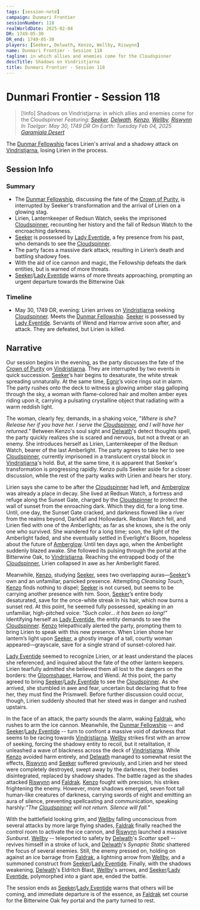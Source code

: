 ```yaml
---
tags: [session-note]
campaign: Dunmari Frontier
sessionNumber: 118
realWorldDate: 2025-02-04
DR: 1749-05-30
DR_end: 1749-05-30
players: [Seeker, Delwath, Kenzo, Wellby, Riswynn]
name: Dunmari Frontier - Session 118
tagline: in which allies and enemies come for the Cloudspinner
descTitle: Shadows on Vindristjarna
title: Dunmari Frontier - Session 118
---
```

# Dunmari Frontier - Session 118

>[!info] Shadows on Vindristjarna: in which allies and enemies come for the Cloudspinner
> *Featuring: [Seeker](<../../../people/pcs/dunmar-fellowship/seeker.md>), [Delwath](<../../../people/pcs/dunmar-fellowship/delwath.md>), [Kenzo](<../../../people/pcs/dunmar-fellowship/kenzo.md>), [Wellby](<../../../people/pcs/dunmar-fellowship/wellby.md>), [Riswynn](<../../../people/pcs/dunmar-fellowship/riswynn.md>)*
> *In Taelgar: May 30, 1749 DR*
> *On Earth: Tuesday Feb 04, 2025*
> *[Garamjala Desert](<../../../gazetteer/drankorian-hinterland/garamjala-plateau/garamjala-desert.md>)*

The [Dunmar Fellowship](<../../../people/pcs/dunmar-fellowship/dunmar-fellowship.md>) faces Lirien's arrival and a shadowy attack on [Vindristjarna](<../../../things/ships/vindristjarna.md>), losing Lirien in the process.

## Session Info
### Summary
- The [Dunmar Fellowship](<../../../people/pcs/dunmar-fellowship/dunmar-fellowship.md>), discussing the fate of the [Crown of Purity](<../../../things/artifacts-of-power/crown-of-purity.md>), is interrupted by Seeker's transformation and the arrival of Lirien on a glowing stag.
- Lirien, Lanternkeeper of Redsun Watch, seeks the imprisoned [Cloudspinner](<../../../people/extraplanar-powers/cloudspinner.md>), recounting her history and the fall of Redsun Watch to the encroaching darkness.
- [Seeker](<../../../people/pcs/dunmar-fellowship/seeker.md>) is possessed by [Lady Eventide](<../../../people/fey/lady-eventide.md>), a fey presence from his past, who demands to see the [Cloudspinner](<../../../people/extraplanar-powers/cloudspinner.md>).
- The party faces a massive dark attack, resulting in Lirien’s death and battling shadowy foes.
- With the aid of ice cannon and magic, the Fellowship defeats the dark entities, but is warned of more threats.
- [Seeker](<../../../people/pcs/dunmar-fellowship/seeker.md>)/[Lady Eventide](<../../../people/fey/lady-eventide.md>) warns of more threats approaching, prompting an urgent departure towards the Bitterwine Oak

### Timeline
- May 30, 1749 DR, evening: Lirien arrives on [Vindristjarna](<../../../things/ships/vindristjarna.md>) seeking [Cloudspinner](<../../../people/extraplanar-powers/cloudspinner.md>). Meets the [Dunmar Fellowship](<../../../people/pcs/dunmar-fellowship/dunmar-fellowship.md>). [Seeker](<../../../people/pcs/dunmar-fellowship/seeker.md>) is possessed by [Lady Eventide](<../../../people/fey/lady-eventide.md>). Servants of Wend and Harrow arrive soon after, and attack. They are defeated, but Lirien is killed. 

## Narrative
Our session begins in the evening, as the party discusses the fate of the [Crown of Purity](<../../../things/artifacts-of-power/crown-of-purity.md>) on [Vindristjarna](<../../../things/ships/vindristjarna.md>). They are interrupted by two events in quick succession. [Seeker](<../../../people/pcs/dunmar-fellowship/seeker.md>)’s hair begins to desaturate, the white streak spreading unnaturally. At the same time, [Egnir](<../../../people/elves/egnir.md>)’s voice rings out in alarm. The party rushes onto the deck to witness a glowing amber stag galloping through the sky, a woman with flame-colored hair and molten amber eyes riding upon it, carrying a pulsating crystalline object that radiating with a warm reddish light. 

The woman, clearly fey, demands, in a shaking voice, "*Where is she? Release her if you have her. I serve the [Cloudspinner](<../../../people/extraplanar-powers/cloudspinner.md>), and I will have her returned."* Between Kenzo's soul sight and [Delwath](<../../../people/pcs/dunmar-fellowship/delwath.md>)'s detect thoughts spell, the party quickly realizes she is scared and nervous, but not a threat or an enemy. She introduces herself as Lirien, Lanternkeeper of the Redsun Watch, bearer of the last Amberlight. The party agrees to take her to see [Cloudspinner](<../../../people/extraplanar-powers/cloudspinner.md>), currently imprisoned in a translucent crystal block in [Vindristjarna](<../../../things/ships/vindristjarna.md>)'s hold. But, at the same time, it is apparent that Seeker's transformation is progressing rapidly. Kenzo pulls Seeker aside for a closer discussion, while the rest of the party walks with Lirien and hears her story. 

Lirien says she came to be after the [Cloudspinner](<../../../people/extraplanar-powers/cloudspinner.md>) had left, and [Amberglow](<../../../gazetteer/extraplanar/feywild/amberglow/amberglow.md>) was already a place in decay. She lived at Redsun Watch, a fortress and refuge along the Sunset Gate, charged by the [Cloudspinner](<../../../people/extraplanar-powers/cloudspinner.md>) to protect the wall of sunset from the enroaching dark. Which they did, for a long time. Until, one day, the Sunset Gate cracked, and darkness flowed like a river from the realms beyond, Darkfall and Hollowdark. Redsun Watch fell, and Lirien fled with one of the Amberlights; as far as she knows, she is the only one who survived. She wandered for a long time; soon, the light of the Amberlight faded, and she eventually settled in Everlight's Bloom, hopeless about the future of [Amberglow](<../../../gazetteer/extraplanar/feywild/amberglow/amberglow.md>). Until ten days ago, when the Amberlight suddenly blazed awake. She followed its pulsing through the portal at the Bitterwine Oak, to [Vindristjarna](<../../../things/ships/vindristjarna.md>). Reaching the entrapped body of the [Cloudspinner](<../../../people/extraplanar-powers/cloudspinner.md>), Lirien collapsed in awe as her Amberlight flared. 

Meanwhile, [Kenzo](<../../../people/pcs/dunmar-fellowship/kenzo.md>), studying [Seeker](<../../../people/pcs/dunmar-fellowship/seeker.md>), sees two overlapping auras—[Seeker](<../../../people/pcs/dunmar-fellowship/seeker.md>)’s own and an unfamiliar, panicked presence. Attempting *Cleansing Touch*, [Kenzo](<../../../people/pcs/dunmar-fellowship/kenzo.md>) finds nothing to dispel; [Seeker](<../../../people/pcs/dunmar-fellowship/seeker.md>) is not cursed, but seems to be carrying another presence with him. Soon, [Seeker](<../../../people/pcs/dunmar-fellowship/seeker.md>)’s entire body desaturated, save for the once-white streak in his hair, which now burns a sunset red. At this point, he seemed fully possessed, speaking in an unfamiliar, high-pitched voice: *"Such color... it has been so long!"* Identifying herself as [Lady Eventide](<../../../people/fey/lady-eventide.md>), the entity demands to see the [Cloudspinner](<../../../people/extraplanar-powers/cloudspinner.md>). [Kenzo](<../../../people/pcs/dunmar-fellowship/kenzo.md>) telepathically alerted the party, prompting them to bring Lirien to speak with this new presence. When Lirien shone her lantern’s light upon [Seeker](<../../../people/pcs/dunmar-fellowship/seeker.md>), a ghostly image of a tall, courtly woman appeared—grayscale, save for a single strand of sunset-colored hair.

[Lady Eventide](<../../../people/fey/lady-eventide.md>) seemed to recognize Lirien, or at least understand the places she referenced, and inquired about the fate of the other lantern keepers. Lirien tearfully admitted she believed them all lost to the dangers on the borders: the [Gloomshaper](<../../../people/extraplanar-powers/lord-umbraeth.md>), Harrow, and Wend. At this point, the party agreed to bring [Seeker](<../../../people/pcs/dunmar-fellowship/seeker.md>)/[Lady Eventide](<../../../people/fey/lady-eventide.md>) to see the [Cloudspinner](<../../../people/extraplanar-powers/cloudspinner.md>). As she arrived, she stumbled in awe and fear, uncertain but declaring that to free her, they must find the Prismwell. Before further discussion could occur, though, Lirien suddenly shouted that her steed was in danger and rushed upstairs. 

In the face of an attack, the party sounds the alarm, waking [Faldrak](<../../../people/dwarves/faldrak-bronzehammer.md>), who rushes to arm the ice cannon. Meanwhile, the [Dunmar Fellowship](<../../../people/pcs/dunmar-fellowship/dunmar-fellowship.md>) -- and [Seeker](<../../../people/pcs/dunmar-fellowship/seeker.md>)/[Lady Eventide](<../../../people/fey/lady-eventide.md>) -- turn to confront a massive void of darkness that seems to be racing towards [Vindristjarna](<../../../things/ships/vindristjarna.md>). [Wellby](<../../../people/pcs/dunmar-fellowship/wellby.md>) strikes first with an arrow of seeking, forcing the shadowy entity to recoil, but it retalitation, it unleashed a wave of blackness across the deck of [Vindristjarna](<../../../things/ships/vindristjarna.md>). While [Kenzo](<../../../people/pcs/dunmar-fellowship/kenzo.md>) avoided harm entirely, and [Delwath](<../../../people/pcs/dunmar-fellowship/delwath.md>) managed to somewhat resist the effects, [Riswynn](<../../../people/pcs/dunmar-fellowship/riswynn.md>) and [Seeker](<../../../people/pcs/dunmar-fellowship/seeker.md>) suffered greviously, and Lirien and her steed were completely destroyed, swept away by the darkness, their bodies disintegrated, replaced by shadowy shades. The battle raged as the shades attacked [Riswynn](<../../../people/pcs/dunmar-fellowship/riswynn.md>) and [Faldrak](<../../../people/dwarves/faldrak-bronzehammer.md>). [Kenzo](<../../../people/pcs/dunmar-fellowship/kenzo.md>) fought with precision, his strikes frightening the enemy. However, more shadows emerged, seven foot tall human-like creatures of darkness, carrying swords of night and emitting an aura of silence, preventing spellcasting and communication, speaking harshly:*"The [Cloudspinner](<../../../people/extraplanar-powers/cloudspinner.md>) will not return. Silence will fall."*

With the battlefield looking grim, and [Wellby](<../../../people/pcs/dunmar-fellowship/wellby.md>) falling unconscious from several attacks by more large flying shades, [Faldrak](<../../../people/dwarves/faldrak-bronzehammer.md>) finally reached the control room to activate the ice cannon, and [Riswynn](<../../../people/pcs/dunmar-fellowship/riswynn.md>) launched a massive _Sunburst_. [Wellby](<../../../people/pcs/dunmar-fellowship/wellby.md>) -- teleported to safety by [Delwath](<../../../people/pcs/dunmar-fellowship/delwath.md>)'s _Scatter_ spell -- revives himself in a stroke of luck, and [Delwath](<../../../people/pcs/dunmar-fellowship/delwath.md>)'s _Synaptic Static_ shattered the focus of several enemies. Still, the enemy pressed on, holding on against an ice barrage from [Faldrak](<../../../people/dwarves/faldrak-bronzehammer.md>), a lightning arrow from [Wellby](<../../../people/pcs/dunmar-fellowship/wellby.md>), and a summoned construct from [Seeker](<../../../people/pcs/dunmar-fellowship/seeker.md>)/[Lady Eventide](<../../../people/fey/lady-eventide.md>). Finally, with the shadows weakening, [Delwath](<../../../people/pcs/dunmar-fellowship/delwath.md>)'s Eldritch Blast, [Wellby](<../../../people/pcs/dunmar-fellowship/wellby.md>)'s arrows, and [Seeker](<../../../people/pcs/dunmar-fellowship/seeker.md>)/[Lady Eventide](<../../../people/fey/lady-eventide.md>), polymorphed into a giant ape, ended the battle. 

The session ends as [Seeker](<../../../people/pcs/dunmar-fellowship/seeker.md>)/[Lady Eventide](<../../../people/fey/lady-eventide.md>) warns that others will be coming, and immediate departure is of the essence, as [Faldrak](<../../../people/dwarves/faldrak-bronzehammer.md>) set course for the Bitterwine Oak fey portal and the party turned to rest. 
